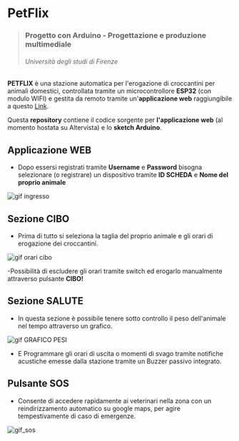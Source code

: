 # PetFlix
> ### Progetto con Arduino - Progettazione e produzione multimediale
> ###### Università degli studi di Firenze

**PETFLIX** è una stazione automatica per l'erogazione di croccantini per animali domestici, controllata tramite un microcontrollore **ESP32** (con modulo WIFI) e gestita da remoto tramite un'**applicazione web** raggiungibile a questo [Link](http://petflix.altervista.org "PETFLIX").

Questa **repository** contiene il codice sorgente per **l'applicazione web** (al momento hostata su Altervista) e lo **sketch Arduino**.

## Applicazione WEB
- Dopo essersi registrati tramite **Username** e **Password** bisogna selezionare (o registrare) un dispositivo tramite **ID SCHEDA** e **Nome del proprio animale** 

![gif ingresso](http://g.recordit.co/pE2lMzwfsQ.gif)

## Sezione CIBO

- Prima di tutto si seleziona la taglia del proprio animale e gli orari di erogazione dei croccantini. 

![gif orari cibo](http://g.recordit.co/erkW5BQXeh.gif)

-Possibilità di escludere gli orari tramite switch ed erogarlo manualmente attraverso pulsante **CIBO!**

## Sezione SALUTE

- In questa sezione è possibile tenere sotto controllo il peso dell'animale nel tempo attraverso un grafico.

![gif GRAFICO PESI](http://g.recordit.co/dLEK2E2GmT.gif)

- E Programmare gli orari di uscita o momenti di svago tramite notifiche acustiche emesse dalla stazione tramite un Buzzer passivo integrato. 


## Pulsante SOS

- Consente di accedere rapidamente ai veterinari nella zona con un reindirizzamento automatico su google maps, per agire tempestivamente di caso di emergenze.

![gif_sos](http://g.recordit.co/8H3uPquM7B.gif)

